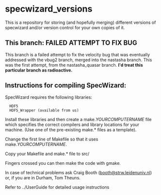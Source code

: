 
# specwizard_versions
This is a repository for storing (and hopefully merging) different versions of specwizard and/or version control for your own copies of it.

## This branch: FAILED ATTEMPT TO FIX BUG
This branch is a failed attempt to fix the velocity bug that was eventually addressed with the vbug2 branch, merged into the nastasha branch. This was the first attempt, from the nastasha_quasar branch. **I'd treat this particular branch as radioactive.**

Instructions for compiling SpecWizard:
--------------------------------------

  SpecWizard requires the following libraries:

      HDF5
      HDF5_Wrapper (available from us)

  Install these libraries and then create a make.$YOURCOMPUTERNAME$
  file which specifies the correct compilers and library locations for
  your machine. (Use one of the pre-existing make.* files as a template).

  Change the first line of Makefile so that it uses
  make.$YOURCOMPUTERNAME$.

  Copy your Makefile and make.* file to src/

  Fingers crossed you can then make the code with gmake.

  In case of technical problems ask Craig Booth
  (booth@strw.leidenuniv.nl) or, if you are in Durham, Tom Theuns.

Refer to ../UserGuide for detailed usage instructions







